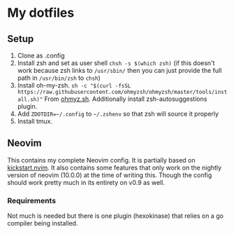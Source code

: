 # My dotfiles
## Setup
1. Clone as .config
2. Install zsh and set as user shell `chsh -s $(which zsh)` (if this doesn't work 
because zsh links to `/usr/sbin/` then you can just provide the full path in 
`/usr/bin/zsh` to `chsh`)
3. Install oh-my-zsh. `sh -c "$(curl -fsSL https://raw.githubusercontent.com/ohmyzsh/ohmyzsh/master/tools/install.sh)"`
From [ohmyz.sh](https://ohmyz.sh/#install). Additionally install zsh-autosuggestions plugin.
4. Add `ZDOTDIR=~/.config` to `~/.zshenv` so that zsh will source it properly
5. Install tmux.

## Neovim
This contains my complete Neovim config. It is partially based on [kickstart.nvim](https://github.com/nvim-lua/kickstart.nvim).
It also contains some features that only work on the nightly version of neovim 
(10.0.0) at the time of writing this. Though the config should work pretty much 
in its entirety on v0.9 as well.

### Requirements
Not much is needed but there is one plugin (hexokinase) that relies on a go compiler
being installed.
